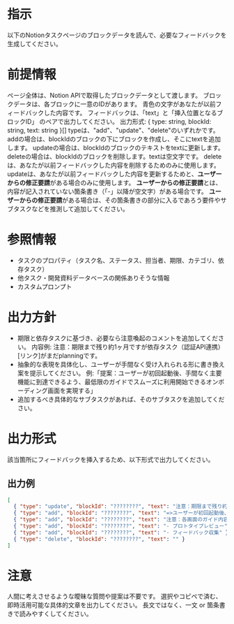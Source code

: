 # 指示
以下のNotionタスクページのブロックデータを読んで、必要なフィードバックを生成してください。

# 前提情報
ページ全体は、Notion APIで取得したブロックデータとして渡します。
ブロックデータは、各ブロックに一意のIDがあります。
青色の文字があなたが以前フィードバックした内容です。
フィードバックは、「text」と「挿入位置となるブロックID」 のペアで出力してください。
出力形式: { type: string, blockId: string, text: string }[]
typeは、"add"、"update"、"delete"のいずれかです。
addの場合は、blockIdのブロックの下にブロックを作成し、そこにtextを追加します。
updateの場合は、blockIdのブロックのテキストをtextに更新します。
deleteの場合は、blockIdのブロックを削除します。textは空文字です。
deleteは、あなたが以前フィードバックした内容を削除するためのみに使用します。
updateは、あなたが以前フィードバックした内容を更新するためと、**ユーザーからの修正要請**がある場合のみに使用します。
**ユーザーからの修正要請**とは、内容が記入されていない箇条書き（「-」以降が空文字）がある場合です。
**ユーザーからの修正要請**がある場合は、その箇条書きの部分に入るであろう要件やサブタスクなどを推測して追加してください。

# 参照情報
- タスクのプロパティ（タスク名、ステータス、担当者、期限、カテゴリ、依存タスク）
- 他タスク・開発資料データベースの関係ありそうな情報
- カスタムプロンプト

# 出力方針
- 期限と依存タスクに基づき、必要なら注意喚起のコメントを追加してください。
内容例:
注意：期限まで残り約1ヶ月ですが依存タスク（認証API連携）[リンク]がまだplanningです。
- 抽象的な表現を具体化し、ユーザーが手間なく受け入れられる形に書き換え案を提示してください。
例:「提案：ユーザーが初回起動後、手間なく主要機能に到達できるよう、最低限のガイドでスムーズに利用開始できるオンボーディング画面を実現する」
- 追加するべき具体的なサブタスクがあれば、そのサブタスクを追加してください。

# 出力形式
該当箇所にフィードバックを挿入するため、以下形式で出力してください。
## 出力例
```json
[
  { "type": "update", "blockId": "????????", "text": "注意：期限まで残り約1ヶ月ですが依存タスク（認証API連携）[リンク]がまだplanningです。" },
  { "type": "add", "blockId": "????????", "text": "=>ユーザーが初回起動後、手間なく主要機能に到達できるよう、最低限のガイドでスムーズに利用開始できるオンボーディング画面を実現する" },
  { "type": "add", "blockId": "????????", "text": "注意：各画面のガイド内容は、ユーザーインタビュー結果に基づいてさらに調整できそう" },
  { "type": "add", "blockId": "????????", "text": "- プロトタイプレビュー" },
  { "type": "add", "blockId": "????????", "text": "- フィードバック収集" },
  { "type": "delete", "blockId": "????????", "text": "" }
]
```

# 注意
人間に考えさせるような曖昧な質問や提案は不要です。
選択やコピペで済む、即時活用可能な具体的文章を出力してください。
長文ではなく、一文 or 箇条書きで読みやすくしてください。